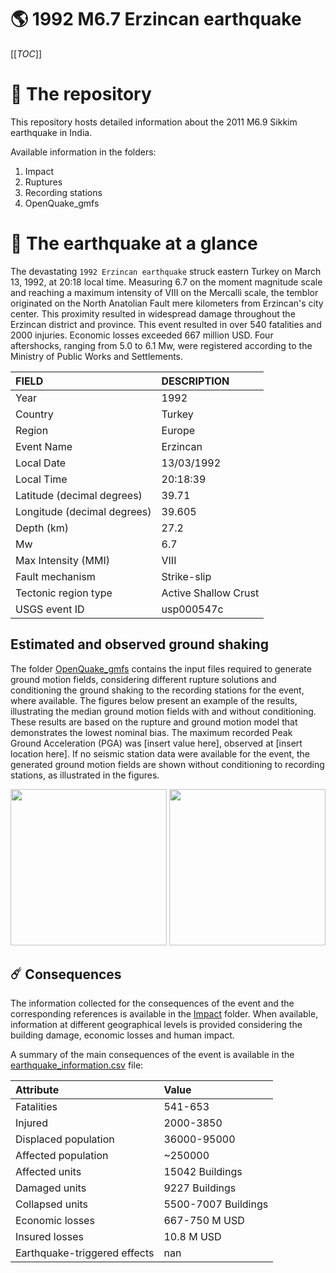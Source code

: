 # 🌎 1992 M6.7 Erzincan earthquake
[[_TOC_]]

# 📂 The repository

This repository hosts detailed information about the 2011 M6.9 Sikkim earthquake in India.

Available information in the folders:

1. Impact
2. Ruptures
3. Recording stations
4. OpenQuake_gmfs


# 🚀 The earthquake at a glance 

The devastating `1992 Erzincan earthquake` struck eastern Turkey on March 13, 1992, at 20:18 local time. Measuring 6.7 on the moment magnitude scale and reaching a maximum intensity of VIII on the Mercalli scale, the temblor originated on the North Anatolian Fault mere kilometers from Erzincan's city center. This proximity resulted in widespread damage throughout the Erzincan district and province. This event resulted in over 540 fatalities and 2000 injuries. Economic losses exceeded 667 million USD. Four aftershocks, ranging from 5.0 to 6.1 Mw, were registered according to the Ministry of Public Works and Settlements.

| FIELD | DESCRIPTION |
|:-------|:-------------|
| Year | 1992 |
| Country | Turkey |
| Region | Europe |
| Event Name | Erzincan |
| Local Date | 13/03/1992 |
| Local Time | 20:18:39 |
| Latitude (decimal degrees) | 39.71 |
| Longitude (decimal degrees) | 39.605 |
| Depth (km) | 27.2 |
| Mw | 6.7 |
| Max Intensity (MMI) | VIII |
| Fault mechanism | Strike-slip |
| Tectonic region type | Active Shallow Crust |
| USGS event ID | usp000547c |

## Estimated and observed ground shaking

The folder [OpenQuake_gmfs](./OpenQuake_gmfs/) contains the input files required to generate ground motion fields, considering different rupture solutions and conditioning the ground shaking to the recording stations for the event, where available. The figures below present an example of the results, illustrating the median ground motion fields with and without conditioning. These results are based on the rupture and ground motion model that demonstrates the lowest nominal bias. The maximum recorded Peak Ground Acceleration (PGA) was [insert value here], observed at [insert location here]. If no seismic station data were available for the event, the generated ground motion fields are shown without conditioning to recording stations, as illustrated in the figures.

<img src="./4_OpenQuake_gmfs/median_gmf_stations_none.png" height="250">
<img src="./4_OpenQuake_gmfs/median_gmf_stations_all.png" height="250">

## ☄️ Consequences

The information collected for the consequences of the event and the corresponding references is available in the [Impact](./Impact) folder. When available, information at different geographical levels is provided considering the building damage, economic losses and human impact.

A summary of the main consequences of the event is available in the [earthquake_information.csv](./earthquake_information.csv) file:

| Attribute | Value |
|:-------|:-------------|
| Fatalities | 541-653 |
| Injured | 2000-3850 |
| Displaced population | 36000-95000 |
| Affected population | ~250000 |
| Affected units | 15042 Buildings |
| Damaged units | 9227 Buildings |
| Collapsed units | 5500-7007 Buildings |
| Economic losses | 667-750 M USD |
| Insured losses | 10.8 M USD |
| Earthquake-triggered effects | nan |